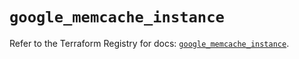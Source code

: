 # `google_memcache_instance`

Refer to the Terraform Registry for docs: [`google_memcache_instance`](https://registry.terraform.io/providers/hashicorp/google/6.48.0/docs/resources/memcache_instance).
